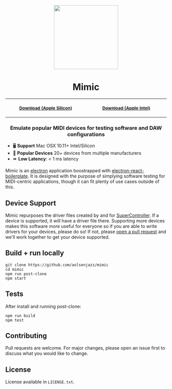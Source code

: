 <div align="center">
  <img width="200px" align="center"  src="https://user-images.githubusercontent.com/13665641/230733724-562d0b97-301f-4c86-bbfd-5cb7e85f9253.png" />
</div>
<h1 align="center">Mimic</h1>
<table align="center">
<tr>
<th align="center">
<img width="441" height="1">
<p> 
<small>
<!-- DOWNLOAD INTEL -->
<a href="https://github.com/aolsenjazz/mimic/releases/download/v1.0.4/Mimic-1.0.4-arm64.dmg">Download (Apple Silicon)</a>
<!-- END DOWNLOAD INTEL -->
</small>
</p>
</th>
<th align="center">
<img width="441" height="1">
<p> 
<small>
<!-- DOWNLOAD SILICON -->
<a href="https://github.com/aolsenjazz/mimic/releases/download/v1.0.4/Mimic-1.0.4.dmg">Download (Apple Intel)</a>
<!-- END DOWNLOAD SILICON -->
</small>
</p>
</th>
</tr>
</table>
<h3 align="center">Emulate popular MIDI devices for testing software and DAW configurations</h3>

- 🖥️ **Support** Mac OSX 10.11+ Intel/Silicon
- 🎹 **Popular Devices** 20+ devices from multiple manufacturers
- ⏩ **Low Latency**: < 1 ms latency

Mimic is an [electron](https://www.electronjs.org/) application boostrapped with [electron-react-boilerplate](https://github.com/electron-react-boilerplate/electron-react-boilerplate). It is designed with the purpose of simplying software testing for MIDI-centric applications, though it can fit plenty of use cases outside of this.

## Device Support

Mimic repurposes the driver files created by and for [SuperController](https://www.github.com/aolsenjazz/super-controller). If a device is supported, it will have a driver file there. Supporting more devices makes this software more useful for everyone so if you are able to write drivers for your devices, please do so! If not, please [open a pull request](https://github.com/aolsenjazz/mimic/pulls) and we'll work together to get your device supported.

## Build + run locally

```shell
git clone https://github.com/aolsenjazz/mimic
cd mimic
npm run post-clone
npm start
```

## Tests

After install and running post-clone:

```shell
npm run build
npm test
```

## Contributing

Pull requests are welcome. For major changes, please open an issue first to discuss what you would like to change.

## License

License available in `LICENSE.txt`.
